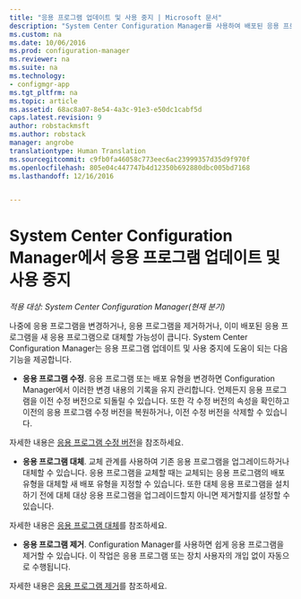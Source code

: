 ```yaml
---
title: "응용 프로그램 업데이트 및 사용 중지 | Microsoft 문서"
description: "System Center Configuration Manager를 사용하여 배포된 응용 프로그램을 수정, 대체 또는 제거합니다."
ms.custom: na
ms.date: 10/06/2016
ms.prod: configuration-manager
ms.reviewer: na
ms.suite: na
ms.technology:
- configmgr-app
ms.tgt_pltfrm: na
ms.topic: article
ms.assetid: 68ac8a07-8e54-4a3c-91e3-e50dc1cabf5d
caps.latest.revision: 9
author: robstackmsft
ms.author: robstack
manager: angrobe
translationtype: Human Translation
ms.sourcegitcommit: c9fb0fa46058c773eec6ac23999357d35d9f970f
ms.openlocfilehash: 805e04c447747b4d12350b692880dbc005bd7168
ms.lasthandoff: 12/16/2016


---
```

# <a name="update-and-retire-applications-with-system-center-configuration-manager"></a>System Center Configuration Manager에서 응용 프로그램 업데이트 및 사용 중지

*적용 대상: System Center Configuration Manager(현재 분기)*


나중에 응용 프로그램을 변경하거나, 응용 프로그램을 제거하거나, 이미 배포된 응용 프로그램을 새 응용 프로그램으로 대체할 가능성이 큽니다. System Center Configuration Manager는 응용 프로그램 업데이트 및 사용 중지에 도움이 되는 다음 기능을 제공합니다.  

-   **응용 프로그램 수정**. 응용 프로그램 또는 배포 유형을 변경하면 Configuration Manager에서 이러한 변경 내용의 기록을 유지 관리합니다. 언제든지 응용 프로그램을 이전 수정 버전으로 되돌릴 수 있습니다. 또한 각 수정 버전의 속성을 확인하고 이전의 응용 프로그램 수정 버전을 복원하거나, 이전 수정 버전을 삭제할 수 있습니다.  

  자세한 내용은 [응용 프로그램 수정 버전](revise-and-supersede-applications.md#application-revisions)을 참조하세요.  

-   **응용 프로그램 대체**. 교체 관계를 사용하여 기존 응용 프로그램을 업그레이드하거나 대체할 수 있습니다. 응용 프로그램을 교체할 때는 교체되는 응용 프로그램의 배포 유형을 대체할 새 배포 유형을 지정할 수 있습니다. 또한 대체 응용 프로그램을 설치하기 전에 대체 대상 응용 프로그램을 업그레이드할지 아니면 제거할지를 설정할 수 있습니다.  

  자세한 내용은 [응용 프로그램 대체](revise-and-supersede-applications.md#application-supersedence)를 참조하세요.  

-   **응용 프로그램 제거**. Configuration Manager를 사용하면 쉽게 응용 프로그램을 제거할 수 있습니다. 이 작업은 응용 프로그램 또는 장치 사용자의 개입 없이 자동으로 수행됩니다.  

  자세한 내용은 [응용 프로그램 제거](uninstall-applications.md)를 참조하세요.  

